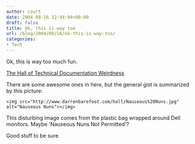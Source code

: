 ```yaml
---
author: court
date: 2004-08-16 12:44:04+00:00
draft: false
title: Ok, this is way too
url: /blog/2004/08/16/ok-this-is-way-too/
categories:
- Tech
---
```


Ok, this is way too much fun.




[The Hall of Technical Documentation Weirdness](http://www.darrenbarefoot.com/hall/index.html)




There are some awesome ones in here, but the general gist is summarized by this picture:



    
    <img src="http://www.darrenbarefoot.com/hall/Nauseous%20Nuns.jpg" alt="Nauseous Nuns"></img>




This disturbing image comes from the plastic bag wrapped around Dell monitors. Maybe 'Nauseous Nuns Not Permitted'?




Good stuff to be sure.




